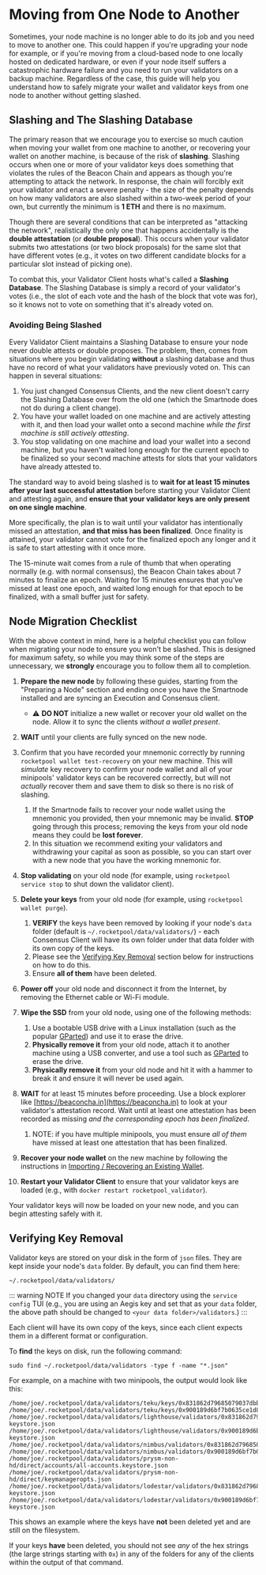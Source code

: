 # Moving from One Node to Another

Sometimes, your node machine is no longer able to do its job and you need to move to another one.
This could happen if you're upgrading your node for example, or if you're moving from a cloud-based node to one locally hosted on dedicated hardware, or even if your node itself suffers a catastrophic hardware failure and you need to run your validators on a backup machine.
Regardless of the case, this guide will help you understand how to safely migrate your wallet and validator keys from one node to another without getting slashed.

## Slashing and The Slashing Database

The primary reason that we encourage you to exercise so much caution when moving your wallet from one machine to another, or recovering your wallet on another machine, is because of the risk of **slashing**.
Slashing occurs when one or more of your validator keys does something that violates the rules of the Beacon Chain and appears as though you're attempting to attack the network.
In response, the chain will forcibly exit your validator and enact a severe penalty - the size of the penalty depends on how many validators are also slashed within a two-week period of your own, but currently the minimum is **1 ETH** and there is no maximum.

Though there are several conditions that can be interpreted as "attacking the network", realistically the only one that happens accidentally is the **double attestation** (or **double proposal**).
This occurs when your validator submits two attestations (or two block proposals) for the same slot that have different votes (e.g., it votes on two different candidate blocks for a particular slot instead of picking one).

To combat this, your Validator Client hosts what's called a **Slashing Database**.
The Slashing Database is simply a record of your validator's votes (i.e., the slot of each vote and the hash of the block that vote was for), so it knows not to vote on something that it's already voted on.

### Avoiding Being Slashed

Every Validator Client maintains a Slashing Database to ensure your node never double attests or double proposes.
The problem, then, comes from situations where you begin validating **without** a slashing database and thus have no record of what your validators have previously voted on.
This can happen in several situations:

1. You just changed Consensus Clients, and the new client doesn't carry the Slashing Database over from the old one (which the Smartnode does not do during a client change).
2. You have your wallet loaded on one machine and are actively attesting with it, and then load your wallet onto a second machine _while the first machine is still actively attesting_.
3. You stop validating on one machine and load your wallet into a second machine, but you haven't waited long enough for the current epoch to be finalized so your second machine attests for slots that your validators have already attested to.

The standard way to avoid being slashed is to **wait for at least 15 minutes after your last successful attestation** before starting your Validator Client and attesting again, and **ensure that your validator keys are only present on one single machine**.

More specifically, the plan is to wait until your validator has intentionally missed an attestation, **and that miss has been finalized**.
Once finality is attained, your validator cannot vote for the finalized epoch any longer and it is safe to start attesting with it once more.

The 15-minute wait comes from a rule of thumb that when operating normally (e.g. with normal consensus), the Beacon Chain takes about 7 minutes to finalize an epoch.
Waiting for 15 minutes ensures that you've missed at least one epoch, and waited long enough for that epoch to be finalized, with a small buffer just for safety.

## Node Migration Checklist

With the above context in mind, here is a helpful checklist you can follow when migrating your node to ensure you won't be slashed.
This is designed for maximum safety, so while you may think some of the steps are unnecessary, we **strongly** encourage you to follow them all to completion.

1. **Prepare the new node** by following these guides, starting from the "Preparing a Node" section and ending once you have the Smartnode installed and are syncing an Execution and Consensus client.
   - :warning: **DO NOT** initialize a new wallet or recover your old wallet on the node. Allow it to sync the clients _without a wallet present_.

2. **WAIT** until your clients are fully synced on the new node.
3. Confirm that you have recorded your mnemonic correctly by running `rocketpool wallet test-recovery` on your new machine. This will _simulate_ key recovery to confirm your node wallet and all of your minipools' validator keys can be recovered correctly, but will not _actually_ recover them and save them to disk so there is no risk of slashing.
   1. If the Smartnode fails to recover your node wallet using the mnemonic you provided, then your mnemonic may be invalid. **STOP** going through this process; removing the keys from your old node means they could be **lost forever**.
   2. In this situation we recommend exiting your validators and withdrawing your capital as soon as possible, so you can start over with a new node that you have the working mnemonic for.
4. **Stop validating** on your old node (for example, using `rocketpool service stop` to shut down the validator client).
5. **Delete your keys** from your old node (for example, using `rocketpool wallet purge`).
   1. **VERIFY** the keys have been removed by looking if your node's `data` folder (default is `~/.rocketpool/data/validators/`) - each Consensus Client will have its own folder under that data folder with its own copy of the keys.
   2. Please see the [Verifying Key Removal](#verifying-key-removal) section below for instructions on how to do this.
   3. Ensure **all of them** have been deleted.

6. **Power off** your old node and disconnect it from the Internet, by removing the Ethernet cable or Wi-Fi module.

7. **Wipe the SSD** from your old node, using one of the following methods:
   1. Use a bootable USB drive with a Linux installation (such as the popular [GParted](https://gparted.org/download.php)) and use it to erase the drive.
   2. **Physically remove it** from your old node, attach it to another machine using a USB converter, and use a tool such as [GParted](https://installati.one/debian/11/gparted/) to erase the drive.
   3. **Physically remove it** from your old node and hit it with a hammer to break it and ensure it will never be used again.

8. **WAIT** for at least 15 minutes before proceeding. Use a block explorer like [https://beaconcha.in](https://beaconcha.in) to look at your validator's attestation record. Wait until at least one attestation has been recorded as missing _and the corresponding epoch has been finalized_.
   1. NOTE: if you have multiple minipools, you must ensure _all of them_ have missed at least one attestation that has been finalized.

9. **Recover your node wallet** on the new machine by following the instructions in [Importing / Recovering an Existing Wallet](../recovering-rp.mdx).

10. **Restart your Validator Client** to ensure that your validator keys are loaded (e.g., with `docker restart rocketpool_validator`).

Your validator keys will now be loaded on your new node, and you can begin attesting safely with it.

## Verifying Key Removal

Validator keys are stored on your disk in the form of `json` files.
They are kept inside your node's `data` folder.
By default, you can find them here:

```shell
~/.rocketpool/data/validators/
```

::: warning NOTE
If you changed your `data` directory using the `service config` TUI (e.g., you are using an Aegis key and set that as your `data` folder, the above path should be changed to `<your data folder>/validators`.)
:::

Each client will have its own copy of the keys, since each client expects them in a different format or configuration.

To **find** the keys on disk, run the following command:

```shell
sudo find ~/.rocketpool/data/validators -type f -name "*.json"
```

For example, on a machine with two minipools, the output would look like this:

```shell
/home/joe/.rocketpool/data/validators/teku/keys/0x831862d79685079037dbba67acfa1faf13a5863b94c1c39126e9a52155d32b7733ba65a56ba172e0fcb2b7d77e8a125b.json
/home/joe/.rocketpool/data/validators/teku/keys/0x900189d6bf7b0635ce1d81046c0d882d52ccf05e3f4fb29e7b9db4c9fb72c6587256fd41a785f103e15a253f3d24a610.json
/home/joe/.rocketpool/data/validators/lighthouse/validators/0x831862d79685079037dbba67acfa1faf13a5863b94c1c39126e9a52155d32b7733ba65a56ba172e0fcb2b7d77e8a125b/voting-keystore.json
/home/joe/.rocketpool/data/validators/lighthouse/validators/0x900189d6bf7b0635ce1d81046c0d882d52ccf05e3f4fb29e7b9db4c9fb72c6587256fd41a785f103e15a253f3d24a610/voting-keystore.json
/home/joe/.rocketpool/data/validators/nimbus/validators/0x831862d79685079037dbba67acfa1faf13a5863b94c1c39126e9a52155d32b7733ba65a56ba172e0fcb2b7d77e8a125b/keystore.json
/home/joe/.rocketpool/data/validators/nimbus/validators/0x900189d6bf7b0635ce1d81046c0d882d52ccf05e3f4fb29e7b9db4c9fb72c6587256fd41a785f103e15a253f3d24a610/keystore.json
/home/joe/.rocketpool/data/validators/prysm-non-hd/direct/accounts/all-accounts.keystore.json
/home/joe/.rocketpool/data/validators/prysm-non-hd/direct/keymanageropts.json
/home/joe/.rocketpool/data/validators/lodestar/validators/0x831862d79685079037dbba67acfa1faf13a5863b94c1c39126e9a52155d32b7733ba65a56ba172e0fcb2b7d77e8a125b/voting-keystore.json
/home/joe/.rocketpool/data/validators/lodestar/validators/0x900189d6bf7b0635ce1d81046c0d882d52ccf05e3f4fb29e7b9db4c9fb72c6587256fd41a785f103e15a253f3d24a610/voting-keystore.json
```

This shows an example where the keys have **not** been deleted yet and are still on the filesystem.

If your keys **have** been deleted, you should not see _any_ of the hex strings (the large strings starting with `0x`) in any of the folders for any of the clients within the output of that command.
